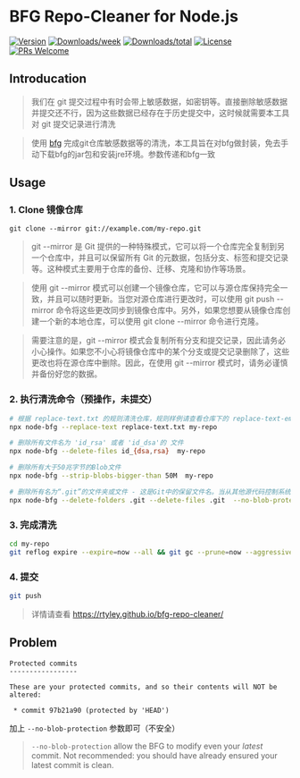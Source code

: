 # BFG Repo-Cleaner for Node.js

[![Version](https://img.shields.io/npm/v/node-bfg.svg)](https://www.npmjs.com/package/node-bfg)
[![Downloads/week](https://img.shields.io/npm/dw/node-bfg.svg)](https://npmjs.org/package/node-bfg)
[![Downloads/total](https://img.shields.io/npm/dt/node-bfg.svg)](https://npmjs.org/package/node-bfg)
[![License](https://img.shields.io/npm/l/node-bfg.svg)](https://github.com/0fatal/node-bfg/blob/master/LICENSE)
[![PRs Welcome](https://img.shields.io/badge/PRs-welcome-brightgreen.svg?style=flat-square)](http://makeapullrequest.com)

## Introducation
> 我们在 git 提交过程中有时会带上敏感数据，如密钥等。直接删除敏感数据并提交还不行，因为这些数据已经存在于历史提交中，这时候就需要本工具对 git 提交记录进行清洗

> 使用 [bfg](https://rtyley.github.io/bfg-repo-cleaner/) 完成git仓库敏感数据等的清洗，本工具旨在对bfg做封装，免去手动下载bfg的jar包和安装jre环境。参数传递和bfg一致

## Usage
### 1. Clone 镜像仓库
`git clone --mirror git://example.com/my-repo.git`
> git --mirror 是 Git 提供的一种特殊模式，它可以将一个仓库完全复制到另一个仓库中，并且可以保留所有 Git 的元数据，包括分支、标签和提交记录等。这种模式主要用于仓库的备份、迁移、克隆和协作等场景。

> 使用 git --mirror 模式可以创建一个镜像仓库，它可以与源仓库保持完全一致，并且可以随时更新。当您对源仓库进行更改时，可以使用 git push --mirror 命令将这些更改同步到镜像仓库中。另外，如果您想要从镜像仓库创建一个新的本地仓库，可以使用 git clone --mirror 命令进行克隆。

> 需要注意的是，git --mirror 模式会复制所有分支和提交记录，因此请务必小心操作。如果您不小心将镜像仓库中的某个分支或提交记录删除了，这些更改也将在源仓库中删除。因此，在使用 git --mirror 模式时，请务必谨慎并备份好您的数据。

### 2. 执行清洗命令（预操作，未提交）
```zsh
# 根据 replace-text.txt 的规则清洗仓库，规则样例请查看仓库下的 replace-text-emaple.txt
npx node-bfg --replace-text replace-text.txt my-repo

# 删除所有文件名为 'id_rsa' 或者 'id_dsa'的 文件
npx node-bfg --delete-files id_{dsa,rsa}  my-repo

# 删除所有大于50兆字节的Blob文件
npx node-bfg --strip-blobs-bigger-than 50M  my-repo

# 删除所有名为“.git”的文件夹或文件 - 这是Git中的保留文件名。当从其他源代码控制系统（如Mercurial）迁移到Git时，这些文件经常会成为问题
npx node-bfg --delete-folders .git --delete-files .git  --no-blob-protection  my-repo
```

### 3. 完成清洗
```sh
cd my-repo
git reflog expire --expire=now --all && git gc --prune=now --aggressive
```

### 4. 提交
```sh
git push
```

> 详情请查看 https://rtyley.github.io/bfg-repo-cleaner/

## Problem
```
Protected commits
-----------------

These are your protected commits, and so their contents will NOT be altered:

 * commit 97b21a90 (protected by 'HEAD')
 ```
 加上 `--no-blob-protection` 参数即可（不安全）
 > `--no-blob-protection` allow the BFG to modify even your *latest* commit. Not recommended: you should have already ensured your latest commit is clean.

